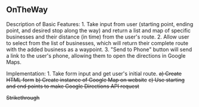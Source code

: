 OnTheWay
--------

Description of Basic Features:
	1. Take input from user (starting point, ending point, and desired stop along the way) and return a list and map of specific
	businesses and their distance (in time) from the user's route.
	2. Allow user to select from the list of businesses, which will return their complete route with the added business as a waypoint.
	3. "Send to Phone" button will send a link to the user's phone, allowing them to open the directions in Google Maps.

Implementation:
	1. Take form input and get user's initial route.
	  ~~a) Create HTML form~~
	  ~~b) Create instance of Google Map on website~~
	  ~~c) Use starting and end points to make Google Directions API request~~


~~Strikethrough~~
	